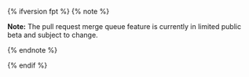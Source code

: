 {% ifversion fpt %}
{% note %}

**Note:** The pull request merge queue feature is currently in limited public beta and subject to change.

{% endnote %}

{% endif %}
